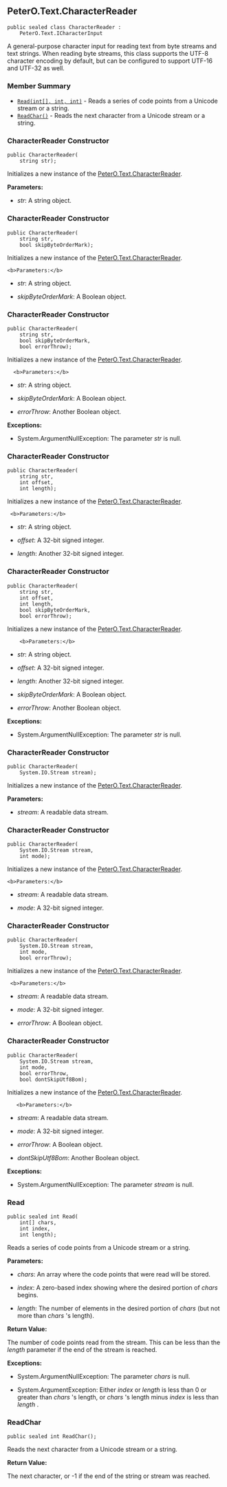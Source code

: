 ## PeterO.Text.CharacterReader

    public sealed class CharacterReader :
        PeterO.Text.ICharacterInput

 A general-purpose character input for reading text from byte streams and text strings. When reading byte streams, this class supports the UTF-8 character encoding by default, but can be configured to support UTF-16 and UTF-32 as well.

### Member Summary
* <code>[Read(int[], int, int)](#Read_int_int_int)</code> - Reads a series of code points from a Unicode stream or a string.
* <code>[ReadChar()](#ReadChar)</code> - Reads the next character from a Unicode stream or a string.

<a id="Void_ctor_String"></a>
### CharacterReader Constructor

    public CharacterReader(
        string str);

 Initializes a new instance of the [PeterO.Text.CharacterReader](PeterO.Text.CharacterReader.md).

   <b>Parameters:</b>

 * <i>str</i>: A string object.

<a id="Void_ctor_String_Boolean"></a>
### CharacterReader Constructor

    public CharacterReader(
        string str,
        bool skipByteOrderMark);

 Initializes a new instance of the [PeterO.Text.CharacterReader](PeterO.Text.CharacterReader.md).

    <b>Parameters:</b>

 * <i>str</i>: A string object.

 * <i>skipByteOrderMark</i>: A Boolean object.

<a id="Void_ctor_String_Boolean_Boolean"></a>
### CharacterReader Constructor

    public CharacterReader(
        string str,
        bool skipByteOrderMark,
        bool errorThrow);

 Initializes a new instance of the [PeterO.Text.CharacterReader](PeterO.Text.CharacterReader.md).

      <b>Parameters:</b>

 * <i>str</i>: A string object.

 * <i>skipByteOrderMark</i>: A Boolean object.

 * <i>errorThrow</i>: Another Boolean object.

<b>Exceptions:</b>

 * System.ArgumentNullException:
The parameter  <i>str</i>
 is null.

<a id="Void_ctor_String_Int32_Int32"></a>
### CharacterReader Constructor

    public CharacterReader(
        string str,
        int offset,
        int length);

 Initializes a new instance of the [PeterO.Text.CharacterReader](PeterO.Text.CharacterReader.md).

     <b>Parameters:</b>

 * <i>str</i>: A string object.

 * <i>offset</i>: A 32-bit signed integer.

 * <i>length</i>: Another 32-bit signed integer.

<a id="Void_ctor_String_Int32_Int32_Boolean_Boolean"></a>
### CharacterReader Constructor

    public CharacterReader(
        string str,
        int offset,
        int length,
        bool skipByteOrderMark,
        bool errorThrow);

 Initializes a new instance of the [PeterO.Text.CharacterReader](PeterO.Text.CharacterReader.md).

        <b>Parameters:</b>

 * <i>str</i>: A string object.

 * <i>offset</i>: A 32-bit signed integer.

 * <i>length</i>: Another 32-bit signed integer.

 * <i>skipByteOrderMark</i>: A Boolean object.

 * <i>errorThrow</i>: Another Boolean object.

<b>Exceptions:</b>

 * System.ArgumentNullException:
The parameter  <i>str</i>
 is null.

<a id="Void_ctor_Stream"></a>
### CharacterReader Constructor

    public CharacterReader(
        System.IO.Stream stream);

 Initializes a new instance of the [PeterO.Text.CharacterReader](PeterO.Text.CharacterReader.md).

   <b>Parameters:</b>

 * <i>stream</i>: A readable data stream.

<a id="Void_ctor_Stream_Int32"></a>
### CharacterReader Constructor

    public CharacterReader(
        System.IO.Stream stream,
        int mode);

 Initializes a new instance of the [PeterO.Text.CharacterReader](PeterO.Text.CharacterReader.md).

    <b>Parameters:</b>

 * <i>stream</i>: A readable data stream.

 * <i>mode</i>: A 32-bit signed integer.

<a id="Void_ctor_Stream_Int32_Boolean"></a>
### CharacterReader Constructor

    public CharacterReader(
        System.IO.Stream stream,
        int mode,
        bool errorThrow);

 Initializes a new instance of the [PeterO.Text.CharacterReader](PeterO.Text.CharacterReader.md).

     <b>Parameters:</b>

 * <i>stream</i>: A readable data stream.

 * <i>mode</i>: A 32-bit signed integer.

 * <i>errorThrow</i>: A Boolean object.

<a id="Void_ctor_Stream_Int32_Boolean_Boolean"></a>
### CharacterReader Constructor

    public CharacterReader(
        System.IO.Stream stream,
        int mode,
        bool errorThrow,
        bool dontSkipUtf8Bom);

 Initializes a new instance of the [PeterO.Text.CharacterReader](PeterO.Text.CharacterReader.md).

       <b>Parameters:</b>

 * <i>stream</i>: A readable data stream.

 * <i>mode</i>: A 32-bit signed integer.

 * <i>errorThrow</i>: A Boolean object.

 * <i>dontSkipUtf8Bom</i>: Another Boolean object.

<b>Exceptions:</b>

 * System.ArgumentNullException:
The parameter  <i>stream</i>
 is null.

<a id="Read_int_int_int"></a>
### Read

    public sealed int Read(
        int[] chars,
        int index,
        int length);

 Reads a series of code points from a Unicode stream or a string.

 <b>Parameters:</b>

 * <i>chars</i>: An array where the code points that were read will be stored.

 * <i>index</i>: A zero-based index showing where the desired portion of  <i>chars</i>
 begins.

 * <i>length</i>: The number of elements in the desired portion of  <i>chars</i>
 (but not more than  <i>chars</i>
 's length).

<b>Return Value:</b>

The number of code points read from the stream. This can be less than the  <i>length</i>
 parameter if the end of the stream is reached.

<b>Exceptions:</b>

 * System.ArgumentNullException:
The parameter  <i>chars</i>
 is null.

 * System.ArgumentException:
Either  <i>index</i>
 or  <i>length</i>
 is less than 0 or greater than  <i>chars</i>
 's length, or  <i>chars</i>
 's length minus  <i>index</i>
 is less than  <i>length</i>
 .

<a id="ReadChar"></a>
### ReadChar

    public sealed int ReadChar();

 Reads the next character from a Unicode stream or a string.

 <b>Return Value:</b>

The next character, or -1 if the end of the string or stream was reached.
